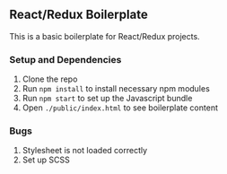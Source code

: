 ## React/Redux Boilerplate

This is a basic boilerplate for React/Redux projects.

### Setup and Dependencies

1. Clone the repo
2. Run `npm install` to install necessary npm modules
3. Run `npm start` to set up the Javascript bundle
4. Open `./public/index.html` to see boilerplate content

### Bugs 

1. Stylesheet is not loaded correctly
2. Set up SCSS
